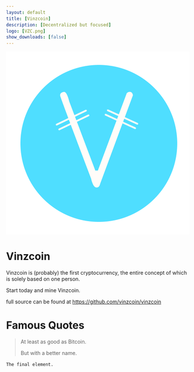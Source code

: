 ```yaml
---
layout: default
title: [Vinzcoin]
description: [Decentralized but focused]
logo: [VZC.png]
show_downloads: [false]
---
```



![Vinzcoin](VZC.png)

# Vinzcoin

Vinzcoin is (probably) the first cryptocurrency, the entire concept of which is solely based on one person. 

Start today and mine Vinzcoin.

full source can be found at https://github.com/vinzcoin/vinzcoin


# Famous Quotes

> At least as good as Bitcoin. 
>
> But with a better name.


```
The final element.
```

